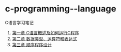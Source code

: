 # c-programming--language
C语言学习笔记

1. [第一章 C语言概述及如何运行C程序](./第一章.md)
2. [第二章 数据类型、运算符和表达式](./第二章.md)
3. [第三章 顺序程序设计](./第三章.md)
